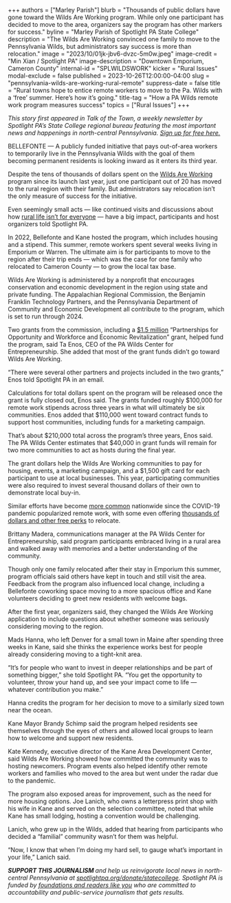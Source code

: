 +++
authors = ["Marley Parish"]
blurb = "Thousands of public dollars have gone toward the Wilds Are Working program. While only one participant has decided to move to the area, organizers say the program has other markers for success."
byline = "Marley Parish of Spotlight PA State College"
description = "The Wilds Are Working convinced one family to move to the Pennsylvania Wilds, but administrators say success is more than relocation."
image = "2023/10/01jk-jbv6-dvzc-5m0w.jpeg"
image-credit = "Min Xian / Spotlight PA"
image-description = "Downtown Emporium, Cameron County"
internal-id = "SPLWILDSWORK"
kicker = "Rural Issues"
modal-exclude = false
published = 2023-10-26T12:00:00-04:00
slug = "pennsylvania-wilds-are-working-rural-remote"
suppress-date = false
title = "Rural towns hope to entice remote workers to move to the Pa. Wilds with a ‘free’ summer. Here’s how it’s going."
title-tag = "How a PA Wilds remote work program measures success"
topics = ["Rural Issues"]
+++

<em>This story first appeared in Talk of the Town, a weekly newsletter by Spotlight PA’s State College regional bureau featuring the most important news and happenings in north-central Pennsylvania. </em><a href="https://www.spotlightpa.org/newsletters/talkofthetown"><em>Sign up for free here.</em></a><em></em>

BELLEFONTE — A publicly funded initiative that pays out-of-area workers to temporarily live in the Pennsylvania Wilds with the goal of them becoming permanent residents is looking inward as it enters its third year.

Despite the tens of thousands of dollars spent on the <a href="https://pawilds.com/what-you-should-know-about-the-wilds-are-working-a-remote-lifestyle-experience/">Wilds Are Working</a> program since its launch last year, just one participant out of 20 has moved to the rural region with their family. But administrators say relocation isn’t the only measure of success for the initiative.

Even seemingly small acts — like continued visits and discussions about how <a href="https://www.phillymag.com/news/2023/01/18/remote-work-rural-pennsylvania/">rural life isn’t for everyone</a> — have a big impact, participants and host organizers told Spotlight PA.

In 2022, Bellefonte and Kane hosted the program, which includes housing and a stipend. This summer, remote workers spent several weeks living in Emporium or Warren. The ultimate aim is for participants to move to the region after their trip ends — which was the case for one family who relocated to Cameron County — to grow the local tax base.

Wilds Are Working is administered by a nonprofit that encourages conservation and economic development in the region using state and private funding. The Appalachian Regional Commission, the Benjamin Franklin Technology Partners, and the Pennsylvania Department of Community and Economic Development all contribute to the program, which is set to run through 2024.

Two grants from the commission, including a <a href="https://www.arc.gov/wp-content/uploads/2022/03/ARC-Projects-Approved-in-Fiscal-Year-2021.pdf">$1.5 million</a> “Partnerships for Opportunity and Workforce and Economic Revitalization” grant, helped fund the program, said Ta Enos, CEO of the PA Wilds Center for Entrepreneurship. She added that most of the grant funds didn’t go toward Wilds Are Working.

“There were several other partners and projects included in the two grants,” Enos told Spotlight PA in an email.

<script src="https://www.spotlightpa.org/embed.js" async></script><div data-spl-embed-version="1" data-spl-src="https://www.spotlightpa.org/embeds/newsletter/?cta=Sign%20up%20for%20our%20new%20regional%20newsletter%2C%20%3Cb%3ETalk%20of%20the%20Town%3C%2Fb%3E%2C%20and%20get%20all%20the%20news%20and%20notes%20from%20State%20College%20and%20north-central%20PA.&button=Sign%20Up%20Now&preselect=state_college&eyebrow=DON'T%20MISS%20A%20BEAT"></div>

Calculations for total dollars spent on the program will be released once the grant is fully closed out, Enos said. The grants funded roughly $100,000 for remote work stipends across three years in what will ultimately be six communities. Enos added that $110,000 went toward contract funds to support host communities, including funds for a marketing campaign.

That’s about $210,000 total across the program’s three years, Enos said. The PA Wilds Center estimates that $40,000 in grant funds will remain for two more communities to act as hosts during the final year.

The grant dollars help the Wilds Are Working communities to pay for housing, events, a marketing campaign, and a $1,500 gift card for each participant to use at local businesses. This year, participating communities were also required to invest several thousand dollars of their own to demonstrate local buy-in.

Similar efforts have become <a href="https://www.vox.com/technology/23751642/tulsa-remote-community-future-work">more common</a> nationwide since the COVID-19 pandemic popularized remote work, with some even offering <a href="https://frequentmiler.com/digital-nomad-incentives-get-paid-10k-to-move/">thousands of dollars and other free perks</a> to relocate.

Brittany Madera, communications manager at the PA Wilds Center for Entrepreneurship, said program participants embraced living in a rural area and walked away with memories and a better understanding of the community.

Though only one family relocated after their stay in Emporium this summer, program officials said others have kept in touch and still visit the area. Feedback from the program also influenced local change, including a Bellefonte coworking space moving to a more spacious office and Kane volunteers deciding to greet new residents with welcome bags.

After the first year, organizers said, they changed the Wilds Are Working application to include questions about whether someone was seriously considering moving to the region.

Mads Hanna, who left Denver for a small town in Maine after spending three weeks in Kane, said she thinks the experience works best for people already considering moving to a tight-knit area.

“It’s for people who want to invest in deeper relationships and be part of something bigger,” she told Spotlight PA. “You get the opportunity to volunteer, throw your hand up, and see your impact come to life — whatever contribution you make.”

Hanna credits the program for her decision to move to a similarly sized town near the ocean.

Kane Mayor Brandy Schimp said the program helped residents see themselves through the eyes of others and allowed local groups to learn how to welcome and support new residents.

Kate Kennedy, executive director of the Kane Area Development Center, said Wilds Are Working showed how committed the community was to hosting newcomers. Program events also helped identify other remote workers and families who moved to the area but went under the radar due to the pandemic.

The program also exposed areas for improvement, such as the need for more housing options. Joe Lanich, who owns a letterpress print shop with his wife in Kane and served on the selection committee, noted that while Kane has small lodging, hosting a convention would be challenging.

Lanich, who grew up in the Wilds, added that hearing from participants who decided a “familial” community wasn’t for them was helpful.

“Now, I know that when I’m doing my hard sell, to gauge what’s important in your life,” Lanich said.

<script src="https://www.spotlightpa.org/embed.js" async></script><div data-spl-embed-version="1" data-spl-src="https://www.spotlightpa.org/embeds/donate/"></div>

<strong><em>SUPPORT THIS JOURNALISM </em></strong><em>and help us reinvigorate local news in north-central Pennsylvania at </em><a href="https://www.spotlightpa.org/donate/statecollege"><em>spotlightpa.org/donate/statecollege</em></a><em>. Spotlight PA is funded by </em><a href="https://www.spotlightpa.org/support"><em>foundations and readers like you</em></a><em> who are committed to accountability and public-service journalism that gets results.</em>


